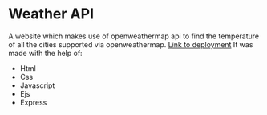 # Weather API

A website which makes use of openweathermap api to find the temperature of all the cities supported via openweathermap.
[Link to deployment](https://github.com/PrismLight02/Ableton-mockup)
It was made with the help of:
* Html
* Css
* Javascript
* Ejs 
* Express
